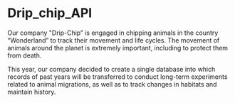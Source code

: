 # Drip_chip_API

Our company "Drip-Chip” is engaged in chipping animals in the country “Wonderland” to track their movement and life cycles. The movement of animals around the planet is extremely important, including to protect them from death.

This year, our company decided to create a single database into which records of past years will be transferred to conduct long-term experiments related to animal migrations, as well as to track changes in habitats and maintain history.
